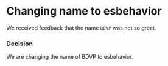 # Changing name to esbehavior

We received feedback that the name `BDVP` was not so great.


### Decision

We are changing the name of BDVP to esbehavior.